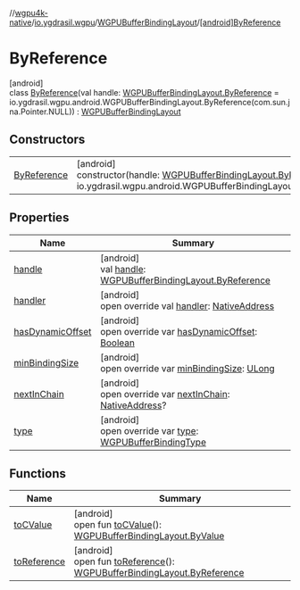 //[wgpu4k-native](../../../../index.md)/[io.ygdrasil.wgpu](../../index.md)/[WGPUBufferBindingLayout](../index.md)/[[android]ByReference](index.md)

# ByReference

[android]\
class [ByReference](index.md)(val handle: [WGPUBufferBindingLayout.ByReference](../../../io.ygdrasil.wgpu.android/-w-g-p-u-buffer-binding-layout/-by-reference/index.md) = io.ygdrasil.wgpu.android.WGPUBufferBindingLayout.ByReference(com.sun.jna.Pointer.NULL)) : [WGPUBufferBindingLayout](../index.md)

## Constructors

| | |
|---|---|
| [ByReference](-by-reference.md) | [android]<br>constructor(handle: [WGPUBufferBindingLayout.ByReference](../../../io.ygdrasil.wgpu.android/-w-g-p-u-buffer-binding-layout/-by-reference/index.md) = io.ygdrasil.wgpu.android.WGPUBufferBindingLayout.ByReference(com.sun.jna.Pointer.NULL)) |

## Properties

| Name | Summary |
|---|---|
| [handle](handle.md) | [android]<br>val [handle](handle.md): [WGPUBufferBindingLayout.ByReference](../../../io.ygdrasil.wgpu.android/-w-g-p-u-buffer-binding-layout/-by-reference/index.md) |
| [handler](handler.md) | [android]<br>open override val [handler](handler.md): [NativeAddress](../../../ffi/-native-address/index.md) |
| [hasDynamicOffset](has-dynamic-offset.md) | [android]<br>open override var [hasDynamicOffset](has-dynamic-offset.md): [Boolean](https://kotlinlang.org/api/core/kotlin-stdlib/kotlin/-boolean/index.html) |
| [minBindingSize](min-binding-size.md) | [android]<br>open override var [minBindingSize](min-binding-size.md): [ULong](https://kotlinlang.org/api/core/kotlin-stdlib/kotlin/-u-long/index.html) |
| [nextInChain](next-in-chain.md) | [android]<br>open override var [nextInChain](next-in-chain.md): [NativeAddress](../../../ffi/-native-address/index.md)? |
| [type](type.md) | [android]<br>open override var [type](type.md): [WGPUBufferBindingType](../../-w-g-p-u-buffer-binding-type/index.md) |

## Functions

| Name | Summary |
|---|---|
| [toCValue](../[android]to-c-value.md) | [android]<br>open fun [toCValue](../[android]to-c-value.md)(): [WGPUBufferBindingLayout.ByValue](../../../io.ygdrasil.wgpu.android/-w-g-p-u-buffer-binding-layout/-by-value/index.md) |
| [toReference](../to-reference.md) | [android]<br>open fun [toReference](../to-reference.md)(): [WGPUBufferBindingLayout.ByReference](../../../io.ygdrasil.wgpu.android/-w-g-p-u-buffer-binding-layout/-by-reference/index.md) |